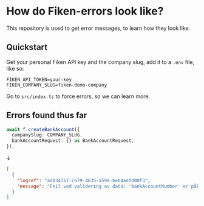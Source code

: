 # How do Fiken-errors look like?

This repository is used to get error messages, to learn how they look like.

## Quickstart

Get your personal Fiken API key and the company slug, add it to a `.env` file, like so:

```
FIKEN_API_TOKEN=your-key
FIKEN_COMPANY_SLUG=fiken-demo-company
```

Go to `src/index.ts` to force errors, so we can learn more.

## Errors found thus far

```typescript
await f.createBankAccount({
  companySlug: COMPANY_SLUG,
  bankAccountRequest: {} as BankAccountRequest,
});
```

↓

```json
[
  {
    "logref": "ad834767-c679-4635-a59e-beb4aefd00f3",
    "message": "Feil ved validering av data: 'bankAccountNumber' er påkrevd. 'type' er påkrevd. 'name' er påkrevd. "
  }
]
```
